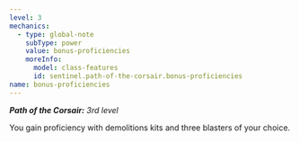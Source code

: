 ```yaml
---
level: 3
mechanics:
  - type: global-note
    subType: power
    value: bonus-proficiencies
    moreInfo:
      model: class-features
      id: sentinel.path-of-the-corsair.bonus-proficiencies
name: bonus-proficiencies
---
```

_**Path of the Corsair:** 3rd level_
You gain proficiency with demolitions kits and three blasters of your choice.